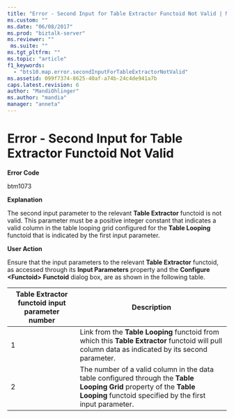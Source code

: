 ```yaml
---
title: "Error - Second Input for Table Extractor Functoid Not Valid | Microsoft Docs"
ms.custom: ""
ms.date: "06/08/2017"
ms.prod: "biztalk-server"
ms.reviewer: ""
 ms.suite: ""
ms.tgt_pltfrm: ""
ms.topic: "article"
f1_keywords: 
  - "bts10.map.error.secondInputForTableExtractorNotValid"
ms.assetid: 099f7374-8625-40af-a74b-24c4de941a7b
caps.latest.revision: 6
author: "MandiOhlinger"
ms.author: "mandia"
manager: "anneta"
---
```

# Error - Second Input for Table Extractor Functoid Not Valid
**Error Code**  
  
 btm1073  
  
 **Explanation**  
  
 The second input parameter to the relevant **Table Extractor** functoid is not valid. This parameter must be a positive integer constant that indicates a valid column in the table looping grid configured for the **Table Looping** functoid that is indicated by the first input parameter.  
  
 **User Action**  
  
 Ensure that the input parameters to the relevant **Table Extractor** functoid, as accessed through its **Input Parameters** property and the **Configure \<Functoid> Functoid** dialog box, are as shown in the following table.  
  
|Table Extractor functoid input parameter number|Description|  
|-----------------------------------------------------|-----------------|  
|1|Link from the **Table Looping** functoid from which this **Table Extractor** functoid will pull column data as indicated by its second parameter.|  
|2|The number of a valid column in the data table configured through the **Table Looping Grid** property of the **Table Looping** functoid specified by the first input parameter.|